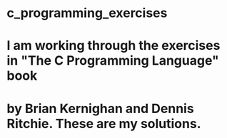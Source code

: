 # c_programming_exercises
# I am working through the exercises in "The C Programming Language" book
# by Brian Kernighan and Dennis Ritchie. These are my solutions.
